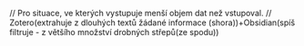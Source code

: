 // Pro situace, ve kterých vystupuje menší objem dat než vstupoval.
// Zotero(extrahuje z dlouhých textů žádané informace (shora))+Obsidian(spíš filtruje - z většího množství drobných střepů(ze spodu))